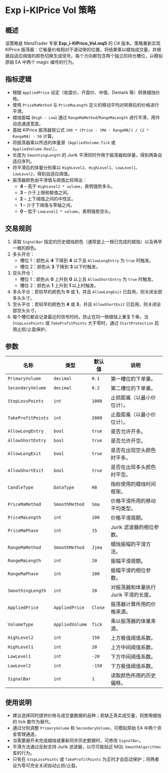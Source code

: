 # Exp i-KlPrice Vol 策略

## 概述
该策略是 MetaTrader 专家 **Exp_i-KlPrice_Vol.mq5** 的 C# 版本。策略重新实现 KlPrice 振荡器：它衡量价格相对于波动带的位置，将结果乘以蜡烛成交量，并根据自适应阈值的颜色切换生成信号。每个方向都包含两个独立的持仓槽位，以模拟原始 EA 中两个 magic 编号的行为。

## 指标逻辑
- 根据 `AppliedPrice` 设定（收盘价、开盘价、中值、Demark 等）转换蜡烛价格。
- 使用 `PriceMaMethod` 与 `PriceMaLength` 定义的移动平均对转换后的价格进行平滑。
- 蜡烛振幅 (`High - Low`) 通过 `RangeMaMethod`/`RangeMaLength` 进行平滑，用作动态通道宽度。
- 基础 KlPrice 振荡器按公式 `100 * (Price - (MA - RangeMA)) / (2 * RangeMA) - 50` 计算。
- 将振荡器乘以所选的体量源（`AppliedVolume.Tick` 或 `AppliedVolume.Real`）。
- 长度为 `SmoothingLength` 的 Jurik 平滑同时作用于振荡器和体量，得到两条自适应序列。
- 将平滑后的体量分别乘以 `HighLevel2`、`HighLevel1`、`LowLevel1`、`LowLevel2`，得到自适应阈值。
- 振荡器颜色由平滑值与阈值比较得出：
  - **4** – 高于 `HighLevel2 * volume`，表明强势多头。
  - **3** – 介于上限和极值之间。
  - **2** – 上下阈值之间的中性区。
  - **1** – 介于下阈值与零轴之间。
  - **0** – 低于 `LowLevel2 * volume`，表明强势空头。

## 交易规则
1. 读取 `SignalBar` 指定的历史蜡烛颜色（通常是上一根已完成的蜡烛）以及再早一根的颜色。
2. 多头开仓：
   - 槽位 1：颜色从 **4** 下降到 **4** 以下且 `AllowLongEntry` 为 `true` 时触发。
   - 槽位 2：颜色从 **3** 下降到 **3** 以下时触发。
3. 空头开仓：
   - 槽位 1：颜色从 **0** 上升到 **0** 以上且 `AllowShortEntry` 为 `true` 时触发。
   - 槽位 2：颜色从 **1** 上升到 **1** 以上时触发。
4. 多头平仓：若较早的颜色为 **0** 或 **1**，并且 `AllowLongExit` 已启用，则关闭全部多头头寸。
5. 空头平仓：若较早的颜色为 **4** 或 **3**，并且 `AllowShortExit` 已启用，则关闭全部空头头寸。
6. 每个槽位都会记录最近的信号时间，防止在同一根蜡烛上重复下单。当 `StopLossPoints` 或 `TakeProfitPoints` 大于零时，通过 `StartProtection` 启用止损/止盈保护。

## 参数
| 名称 | 类型 | 默认值 | 说明 |
|------|------|--------|------|
| `PrimaryVolume` | `decimal` | `0.1` | 第一槽位的下单量。 |
| `SecondaryVolume` | `decimal` | `0.2` | 第二槽位的下单量。 |
| `StopLossPoints` | `int` | `1000` | 止损距离（以最小价位计）。 |
| `TakeProfitPoints` | `int` | `2000` | 止盈距离（以最小价位计）。 |
| `AllowLongEntry` | `bool` | `true` | 是否允许开多。 |
| `AllowShortEntry` | `bool` | `true` | 是否允许开空。 |
| `AllowLongExit` | `bool` | `true` | 是否在出现空头颜色时平多。 |
| `AllowShortExit` | `bool` | `true` | 是否在出现多头颜色时平空。 |
| `CandleType` | `DataType` | `H8` | 指标使用的蜡烛时间框架。 |
| `PriceMaMethod` | `SmoothMethod` | `Sma` | 价格平滑所用的移动平均类型。 |
| `PriceMaLength` | `int` | `100` | 价格平滑周期。 |
| `PriceMaPhase` | `int` | `15` | Jurik 滤波器的相位参数。 |
| `RangeMaMethod` | `SmoothMethod` | `Jjma` | 蜡烛振幅的平滑方法。 |
| `RangeMaLength` | `int` | `20` | 振幅平滑周期。 |
| `RangeMaPhase` | `int` | `100` | 振幅平滑的相位参数。 |
| `SmoothingLength` | `int` | `20` | 对振荡器和体量执行 Jurik 平滑的长度。 |
| `AppliedPrice` | `AppliedPrice` | `Close` | 振荡器计算所用的价格来源。 |
| `VolumeType` | `AppliedVolume` | `Tick` | 乘以振荡器的体量来源。 |
| `HighLevel2` | `int` | `150` | 上方极值阈值系数。 |
| `HighLevel1` | `int` | `20` | 上方中间阈值系数。 |
| `LowLevel1` | `int` | `-20` | 下方中间阈值系数。 |
| `LowLevel2` | `int` | `-150` | 下方极值阈值系数。 |
| `SignalBar` | `int` | `1` | 读取颜色所用的历史偏移。 |

## 使用说明
- 建议选择同时提供价格与成交量数据的品种；若缺乏真实成交量，则使用蜡烛的 tick 数作为替代。
- 通过分别调整 `PrimaryVolume` 和 `SecondaryVolume`，可模拟原始 EA 中两个资金管理通道。
- 当需要避开未完成蜡烛或重新同步历史数据时，可修改 `SignalBar`。
- 平滑方法通过反射支持 Jurik 滤波器，以尽可能贴近 MQL `SmoothAlgorithms` 库的行为。
- 只有在 `StopLossPoints` 或 `TakeProfitPoints` 为正时才会启动保护；将两者设为零可完全关闭自动止损/止盈。
